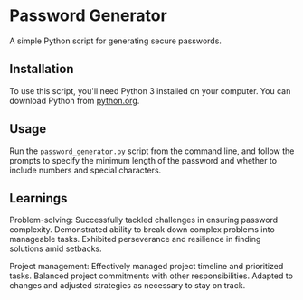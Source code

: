 # Password Generator

A simple Python script for generating secure passwords.

## Installation

To use this script, you'll need Python 3 installed on your computer. You can download Python from [python.org](https://www.python.org/).

## Usage

Run the `password_generator.py` script from the command line, and follow the prompts to specify the minimum length of the password and whether to include numbers and special characters.

## Learnings

Problem-solving:
Successfully tackled challenges in ensuring password complexity.
Demonstrated ability to break down complex problems into manageable tasks.
Exhibited perseverance and resilience in finding solutions amid setbacks.

Project management:
Effectively managed project timeline and prioritized tasks.
Balanced project commitments with other responsibilities.
Adapted to changes and adjusted strategies as necessary to stay on track.
